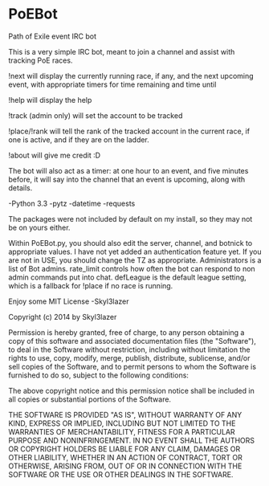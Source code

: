 PoEBot
======

Path of Exile event IRC bot

This is a very simple IRC bot, meant to join a channel and assist with tracking PoE races.

!next will display the currently running race, if any, and the next upcoming event, with appropriate timers for time remaining and time until

!help will display the help

!track <account> (admin only) will set the account to be tracked

!place/!rank will tell the rank of the tracked account in the current race, if one is active, and if they are on the ladder.

!about will give me credit :D

The bot will also act as a timer: at one hour to an event, and five minutes before, it will say into the channel that an event is upcoming, along with details.

-Python 3.3
-pytz
-datetime
-requests

The packages were not included by default on my install, so they may not be on yours either.

Within PoEBot.py, you should also edit the server, channel, and botnick to appropriate values. I have not yet added an authentication feature yet. If you are not in USE, you should change the TZ as appropriate. Administrators is a list of Bot admins. rate_limit controls how often the bot can respond to non admin commands put into chat. defLeague is the default league setting, which is a fallback for !place if no race is running.

Enjoy some MIT License
-Skyl3lazer


Copyright (c) 2014 by Skyl3lazer

Permission is hereby granted, free of charge, to any person obtaining a copy
of this software and associated documentation files (the "Software"), to deal
in the Software without restriction, including without limitation the rights
to use, copy, modify, merge, publish, distribute, sublicense, and/or sell
copies of the Software, and to permit persons to whom the Software is
furnished to do so, subject to the following conditions:

The above copyright notice and this permission notice shall be included in
all copies or substantial portions of the Software.

THE SOFTWARE IS PROVIDED "AS IS", WITHOUT WARRANTY OF ANY KIND, EXPRESS OR
IMPLIED, INCLUDING BUT NOT LIMITED TO THE WARRANTIES OF MERCHANTABILITY,
FITNESS FOR A PARTICULAR PURPOSE AND NONINFRINGEMENT. IN NO EVENT SHALL THE
AUTHORS OR COPYRIGHT HOLDERS BE LIABLE FOR ANY CLAIM, DAMAGES OR OTHER
LIABILITY, WHETHER IN AN ACTION OF CONTRACT, TORT OR OTHERWISE, ARISING FROM,
OUT OF OR IN CONNECTION WITH THE SOFTWARE OR THE USE OR OTHER DEALINGS IN
THE SOFTWARE.
